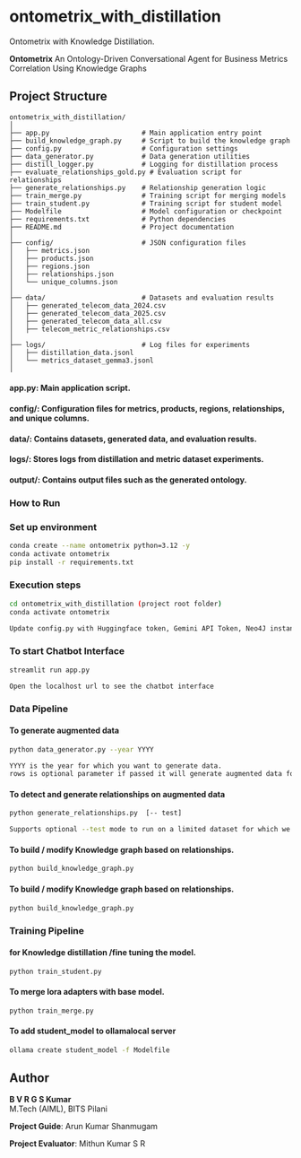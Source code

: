 # ontometrix_with_distillation
Ontometrix with Knowledge Distillation.

**Ontometrix** An Ontology-Driven Conversational Agent for Business Metrics Correlation Using Knowledge Graphs

## Project Structure

```
ontometrix_with_distillation/
│
├── app.py                       # Main application entry point
├── build_knowledge_graph.py     # Script to build the knowledge graph
├── config.py                    # Configuration settings
├── data_generator.py            # Data generation utilities
├── distill_logger.py            # Logging for distillation process
├── evaluate_relationships_gold.py # Evaluation script for relationships
├── generate_relationships.py    # Relationship generation logic
├── train_merge.py               # Training script for merging models
├── train_student.py             # Training script for student model
├── Modelfile                    # Model configuration or checkpoint
├── requirements.txt             # Python dependencies
├── README.md                    # Project documentation
│
├── config/                      # JSON configuration files
│   ├── metrics.json
│   ├── products.json
│   ├── regions.json
│   ├── relationships.json
│   └── unique_columns.json
│
├── data/                        # Datasets and evaluation results
│   ├── generated_telecom_data_2024.csv
│   ├── generated_telecom_data_2025.csv
│   ├── generated_telecom_data_all.csv
│   ├── telecom_metric_relationships.csv
│
├── logs/                        # Log files for experiments
│   ├── distillation_data.jsonl
│   └── metrics_dataset_gemma3.jsonl
│
```


#### **app.py**: Main application script.
#### **config/**: Configuration files for metrics, products, regions, relationships, and unique columns.
#### **data/**: Contains datasets, generated data, and evaluation results.
#### **logs/**: Stores logs from distillation and metric dataset experiments.
#### **output/**: Contains output files such as the generated ontology.



### How to Run
### **Set up environment**
```bash
conda create --name ontometrix python=3.12 -y
conda activate ontometrix
pip install -r requirements.txt
```

### **Execution steps**
```bash
cd ontometrix_with_distillation (project root folder)
conda activate ontometrix

Update config.py with Huggingface token, Gemini API Token, Neo4J instance credentials etc
```

### To start Chatbot Interface
```bash
streamlit run app.py

Open the localhost url to see the chatbot interface

```

### Data Pipeline

#### **To generate augmented data**
```bash
python data_generator.py --year YYYY 

YYYY is the year for which you want to generate data.
rows is optional parameter if passed it will generate augmented data for NNN rows
```

#### **To detect and generate relationships on augmented data**
```bash
python generate_relationships.py  [-- test]

Supports optional --test mode to run on a limited dataset for which we have ground truth data set curated manually for evalution purpose.
```

#### **To build / modify Knowledge graph based on relationships.**
```bash
python build_knowledge_graph.py

```

#### **To build / modify Knowledge graph based on relationships.**
```bash
python build_knowledge_graph.py

```

### Training Pipeline

#### **for Knowledge distillation /fine tuning the model.**
```bash
python train_student.py

```

#### **To merge lora adapters with base model.**
```bash
python train_merge.py

```

#### **To add student_model to ollamalocal server**
```bash
ollama create student_model -f Modelfile

```

## Author

**B V R G S Kumar**  
M.Tech (AIML), BITS Pilani  

**Project Guide**:  Arun Kumar Shanmugam

**Project Evaluator**:  Mithun Kumar S R



